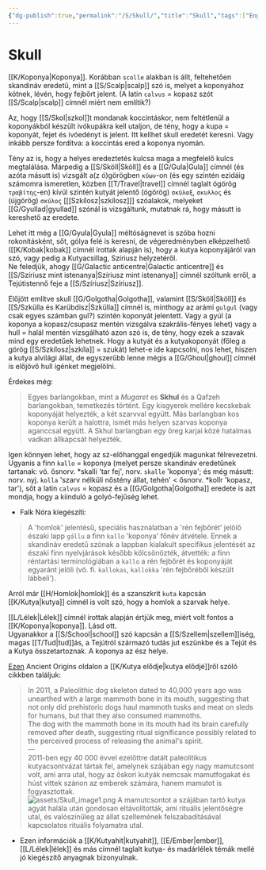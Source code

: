 ```yaml
---
{"dg-publish":true,"permalink":"/S/Skull/","title":"Skull","tags":["Englishtexttranslated"],"created":"2023-11-05T03:03","updated":"2024-10-26T00:22"}
---
```



# Skull

[[K/Koponya\|Koponya]]. Korábban `scolle` alakban is állt, feltehetően skandináv eredetű, mint a [[S/Scalp\|scalp]] szó is, melyet a koponyához kötnek, lévén, hogy fejbőrt jelent. (A latin `calvus` = kopasz szót [[S/Scalp\|scalp]] címnél miért nem említik?)  

Az, hogy [[S/Skol\|szkol]]t mondanak koccintáskor, nem feltétlenül a koponyákból készült ivókupákra kell utaljon, de tény, hogy a kupa = koponyát, fejet és ivóedényt is jelent. Itt kellhet skull eredetét keresni. Vagy inkább persze fordítva: a koccintás ered a koponya nyomán.  

Tény az is, hogy a helyes eredeztetés kulcsa maga a megfelelő kulcs megtalálása. Márpedig a [[S/Sköll\|Sköll]] és a [[G/Gula\|Gula]] címnél (és azóta másutt is) vizsgált a(z ó)görögben `κύων`-on (és egy szintén ezidáig számomra ismeretlen, közben [[T/Travel\|travel]] címnél taglalt ógörög `τραβίτης`-en) kívül szintén kutyát jelentő (ógörög) `σκύλαξ`, `σκυλλος` és (újgörög) `σκύλος` \[[[Szkílosz\|szkílosz]]\] szóalakok, melyeket [[G/Gyullad\|gyullad]] szónál is vizsgáltunk, mutatnak rá, hogy másutt is kereshető az eredete.  

Lehet itt még a [[G/Gyula\|Gyula]] méltóságnevet is szóba hozni rokonításként, sőt, gólya felé is keresni, de végeredményben elképzelhető ([[K/Kobak\|kobak]] címnél írottak alapján is), hogy a kutya koponyájáról van szó, vagy pedig a Kutyacsillag, Szíriusz helyzetéről.  
Ne feledjük, ahogy [[G/Galactic anticentre\|Galactic anticentre]] és [[S/Szíriusz mint istenanya\|Szíriusz mint istenanya]] címnél szóltunk erről, a Tejútistennő feje a [[S/Szíriusz\|Szíriusz]].  

Előjött említve skull [[G/Golgotha\|Golgotha]], valamint [[S/Sköll\|Sköll]] és [[S/Szkülla és Karübdisz\|Szkülla]] címnél is, minthogy az arámi `gulgul` (vagy csak egyes számban gul?) szintén koponyát jelentett. Vagy a gyúl (a koponya a kopasz/csupasz mentén vizsgálva szakrális-fényes lehet) vagy a hull = halál mentén vizsgálható azon szó is, de tény, hogy ezek a szavak mind egy eredetűek lehetnek. Hogy a kutyát és a kutyakoponyát (főleg a görög [[S/Szkílosz\|szkíla]] = szukát) lehet-e ide kapcsolni, nos lehet, hiszen a kutya alvilági állat, de egyszerűbb lenne mégis a [[G/Ghoul\|ghoul]] címnél is előjövő hull igénket megjelölni.  

Érdekes még:  
> Egyes barlangokban, mint a *Mugaret* es **Skhul** és a Qafzeh barlangokban, temetkezés történt. Egy kisgyerek mellére kecskebak koponyáját helyezték, a két szarvval együtt. Más barlangban kos koponya került a halottra, ismét más helyen szarvas koponya aganccsal együtt. A Skhul barlangban egy öreg karjai közé hatalmas vadkan állkapcsát helyezték.  

Igen könnyen lehet, hogy az sz-előhanggal engedjük magunkat félrevezetni. Ugyanis a finn `kallo` = koponya (melyet persze skandináv eredetűnek tartanak: vö. ősnorv. \*skalli 'tar fej', norv. `skalle` 'koponya'; és még másutt: norv. nyj. `kolla` 'szarv nélküli nőstény állat, tehén' < ősnorv. \*kollr 'kopasz, tar'), sőt a latin `calvus` = kopasz és a [[G/Golgotha\|Golgotha]] eredete is azt mondja, hogy a kiinduló a golyó-fejűség lehet.  
- Falk Nóra kiegészíti:  
> A 'homlok' jelentésű, speciális használatban a 'rén fejbőrét' jelölő északi lapp `gállu` a finn `kallo` 'koponya' főnév átvétele. Ennek a skandináv eredetű szónak a lappban kialakult specifikus jelentését az északi finn nyelvjárások később kölcsönözték, átvették: a finn réntartási terminológiában a `kallo` a rén fejbőrét és koponyáját egyaránt jelöli (vö. fi. `kallokas`, `kallokka` 'rén fejbőréből készült lábbeli').  

Arról már [[H/Homlok\|homlok]] és a szanszkrit `kuta` kapcsán [[K/Kutya\|kutya]] címnél is volt szó, hogy a homlok a szarvak helye.  

[[L/Lélek\|Lélek]] címnél írottak alapján értjük meg, miért volt fontos a [[K/Koponya\|koponya]]. Lásd ott.  
Ugyanakkor a [[S/School\|school]] szó kapcsán a [[S/Szellem\|szellem]]iség, magas [[T/Tud\|tud]]ás, a Tejútról származó tudás jut eszünkbe és a Tejút és a Kutya összetartoznak. A koponya az ész helye.  

[Ezen](https://www.ancient-origins.net/history/mighty-bear-dogs-breathless-bulldogs-how-human-manipulation-has-changed-shape-canines-021341) Ancient Origins oldalon a [[K/Kutya elődje\|kutya elődjé]]ről szóló cikkben találjuk:  
> In 2011, a Paleolithic dog skeleton dated to 40,000 years ago was unearthed with a large mammoth bone in its mouth, suggesting that not only did prehistoric dogs haul mammoth tusks and meat on sleds for humans, but that they also consumed mammoths.  
> The dog with the mammoth bone in its mouth had its brain carefully removed after death, suggesting ritual significance possibly related to the perceived process of releasing the animal's spirit.  
> —  
> 2011-ben egy 40 000 évvel ezelőttre datált paleolitikus kutyacsontvázat tártak fel, amelynek szájában egy nagy mamutcsont volt, ami arra utal, hogy az őskori kutyák nemcsak mamutfogakat és húst vittek szánon az emberek számára, hanem mamutot is fogyasztottak.  
> ![assets/Skull_image1.png](/img/user/S/assets/Skull_image1.png)
> A mamutcsontot a szájában tartó kutya agyát halála után gondosan eltávolították, ami rituális jelentőségre utal, és valószínűleg az állat szellemének felszabadításával kapcsolatos rituális folyamatra utal.  
- Ezen információk a [[K/Kutyahit\|kutyahit]], [[E/Ember\|ember]], [[L/Lélek\|lélek]] és más címnél taglalt kutya- és madárlélek témák mellé jó kiegészítő anyagnak bizonyulnak.